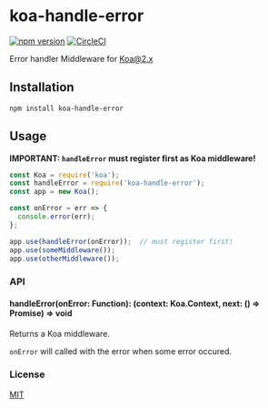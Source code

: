 # koa-handle-error

[![npm version](https://badge.fury.io/js/koa-handle-error.svg)](https://badge.fury.io/js/koa-handle-error)
[![CircleCI](https://circleci.com/gh/axross/koa-handle-error/tree/master.svg?style=svg&circle-token=85b535fa3bfdc52bf0059ba0110faec119624a39)](https://circleci.com/gh/axross/koa-handle-error/tree/master)

Error handler Middleware for [Koa@2.x](https://github.com/koajs/koa/tree/v2.x)

## Installation

```
npm install koa-handle-error
```

## Usage

**IMPORTANT: `handleError` must register first as Koa middleware!**

```js
const Koa = require('koa');
const handleError = require('koa-handle-error');
const app = new Koa();

const onError = err => {
  console.error(err);
};

app.use(handleError(onError));  // must register first!
app.use(someMiddleware());
app.use(otherMiddleware());
```

### API

#### handleError(onError: Function): (context: Koa.Context, next: () => Promise<any>) => void

Returns a Koa middleware.

`onError` will called with the error when some error occured.

### License

[MIT](https://axross.mit-license.org/)
